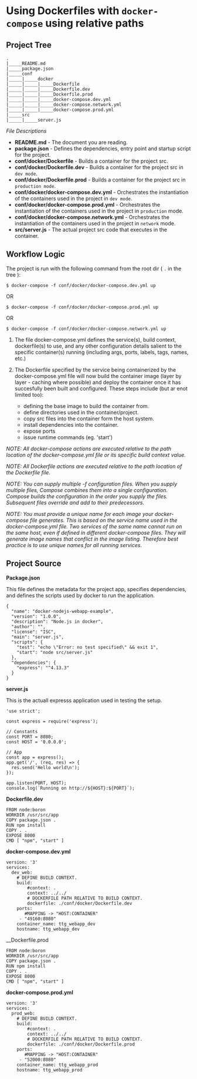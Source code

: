 # Using Dockerfiles with ```docker-compose``` using relative paths


## Project Tree
```
.
|_____README.md
|_____package.json
|_____conf
|_____|_____docker
|_____|_____|_____Dockerfile
|_____|_____|_____Dockerfile.dev
|_____|_____|_____Dockerfile.prod
|_____|_____|_____docker-compose.dev.yml
|_____|_____|_____docker-compose.network.yml
|_____|_____|_____docker-compose.prod.yml
|_____src
|_____|_____server.js
```

*File Descriptions*

- __README.md__ - The document you are reading.
- __package.json__ - Defines the dependencies, entry point and startup script for the project.
- __conf/docker/Dockerfile__ - Builds a container for the project src.
- __conf/docker/Dockerfile.dev__ - Builds a container for the project src in ```dev mode```.
- __conf/docker/Dockerfile.prod__ - Builds a container for the project src in ```production mode```.
- __conf/docker/docker-compose.dev.yml__ - Orchestrates the instantiation of the containers used in the project in ```dev mode```.
- __conf/docker/docker-compose.prod.yml__ - Orchestrates the instantiation of the containers used in the project in ```production``` mode.
- __conf/docker/docker-compose.network.yml__ - Orchestrates the instantiation of the containers used in the project in ```network``` mode.
- __src/server.js__ - The actual project src code that executes in the container.


## Workflow Logic

The project is run with the following command from the root dir ( ```.``` in the tree ):
```
$ docker-compose -f conf/docker/docker-compose.dev.yml up
```

OR

```
$ docker-compose -f conf/docker/docker-compose.prod.yml up
```

OR

```
$ docker-compose -f conf/docker/docker-compose.network.yml up
```

1) The file docker-compose.yml defines the service(s), build context, dockerfile(s) to use, and any other configuration details salient to the specific container(s) running (including args, ports, labels, tags, names, etc.)

1) The Dockerfile specified by the service being containerized by the docker-compose.yml file will now build the container image (layer by layer - caching where possible) and deploy the container once it has succesfully been built and configured. These steps include (but ar enot limited too):
    - defining the base image to build the container from.
    - define directories used in the container/project.
    - copy src files into the container form the host system.
    - install dependencies into the container.
    - expose ports
    - issue runtime commands (eg. 'start')

*NOTE: All docker-compose actions are executed relative to the path location of the docker-compose.yml file or its specific build context value.*

*NOTE: All Dockerfile actions are executed relative to the path location of the Dockerfile file.*

*NOTE: You can supply multiple -f configuration files. When you supply multiple files, Compose combines them into a single configuration. Compose builds the configuration in the order you supply the files. Subsequent files override and add to their predecessors.*

*NOTE: You must provide a unique name for each image your docker-compose file generates. This is based on the service name used in the docker-compose.yml file. Two services of the same name cannot run on the same host, even if defined in different docker-compose files. They will generate image names that conflict in the image listing. Therefore best practice is to use unique names for all running services.*


## Project Source

__Package.json__

This file defines the metadata for the project app, specifies dependencies, and defines the scripts used by docker to run the application.

```
{
  "name": "docker-nodejs-webapp-example",
  "version": "1.0.0",
  "description": "Node.js in docker",
  "author": "",
  "license": "ISC",
  "main": "server.js",
  "scripts": {
    "test": "echo \"Error: no test specified\" && exit 1",
    "start": "node src/server.js"
  },
  "dependencies": {
    "express": "^4.13.3"
  }
}
```

__server.js__

This is the actuall expresss application used in testing the setup.

```
'use strict';

const express = require('express');

// Constants
const PORT = 8080;
const HOST = '0.0.0.0';

// App
const app = express();
app.get('/', (req, res) => {
  res.send('Hello world\n');
});

app.listen(PORT, HOST);
console.log(`Running on http://${HOST}:${PORT}`);
```

__Dockerfile.dev__

```
FROM node:boron
WORKDIR /usr/src/app
COPY package.json .
RUN npm install
COPY . .
EXPOSE 8000
CMD [ "npm", "start" ]
```

__docker-compose.dev.yml__

```
version: '3'
services:
  dev_web:
    # DEFINE BUILD CONTEXT.
    build:
        #context: .
        context: ../../
        # DOCKERFILE PATH RELATIVE TO BUILD CONTEXT.
        dockerfile: ./conf/docker/Dockerfile.dev
    ports:
       #MAPPING -> "HOST:CONTAINER"
     - "49160:8080"
    container_name: ttg_webapp_dev
    hostname: ttg_webapp_dev
```

__Dockerfile.prod

```
FROM node:boron
WORKDIR /usr/src/app
COPY package.json .
RUN npm install
COPY . .
EXPOSE 8000
CMD [ "npm", "start" ]
```

__docker-compose.prod.yml__

```
version: '3'
services:
  prod_web:
    # DEFINE BUILD CONTEXT.
    build:
        #context: .
        context: ../../
        # DOCKERFILE PATH RELATIVE TO BUILD CONTEXT.
        dockerfile: ./conf/docker/Dockerfile.prod
    ports:
       #MAPPING -> "HOST:CONTAINER"
     - "52000:8080"
    container_name: ttg_webapp_prod
    hostname: ttg_webapp_prod
```

